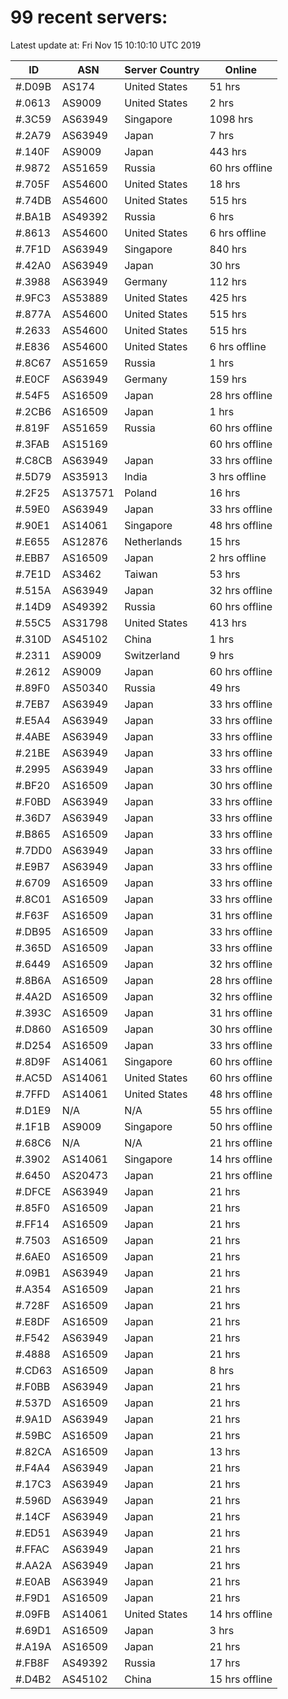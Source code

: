 # 99 recent servers:

Latest update at: Fri Nov 15 10:10:10 UTC 2019

| ID | ASN | Server Country | Online |
| -- | --- | -------------- | ------ |
| #.D09B | AS174 | United States | 51 hrs |
| #.0613 | AS9009 | United States | 2 hrs |
| #.3C59 | AS63949 | Singapore | 1098 hrs |
| #.2A79 | AS63949 | Japan | 7 hrs |
| #.140F | AS9009 | Japan | 443 hrs |
| #.9872 | AS51659 | Russia | 60 hrs offline |
| #.705F | AS54600 | United States | 18 hrs |
| #.74DB | AS54600 | United States | 515 hrs |
| #.BA1B | AS49392 | Russia | 6 hrs |
| #.8613 | AS54600 | United States | 6 hrs offline |
| #.7F1D | AS63949 | Singapore | 840 hrs |
| #.42A0 | AS63949 | Japan | 30 hrs |
| #.3988 | AS63949 | Germany | 112 hrs |
| #.9FC3 | AS53889 | United States | 425 hrs |
| #.877A | AS54600 | United States | 515 hrs |
| #.2633 | AS54600 | United States | 515 hrs |
| #.E836 | AS54600 | United States | 6 hrs offline |
| #.8C67 | AS51659 | Russia | 1 hrs |
| #.E0CF | AS63949 | Germany | 159 hrs |
| #.54F5 | AS16509 | Japan | 28 hrs offline |
| #.2CB6 | AS16509 | Japan | 1 hrs |
| #.819F | AS51659 | Russia | 60 hrs offline |
| #.3FAB | AS15169 |  | 60 hrs offline |
| #.C8CB | AS63949 | Japan | 33 hrs offline |
| #.5D79 | AS35913 | India | 3 hrs offline |
| #.2F25 | AS137571 | Poland | 16 hrs |
| #.59E0 | AS63949 | Japan | 33 hrs offline |
| #.90E1 | AS14061 | Singapore | 48 hrs offline |
| #.E655 | AS12876 | Netherlands | 15 hrs |
| #.EBB7 | AS16509 | Japan | 2 hrs offline |
| #.7E1D | AS3462 | Taiwan | 53 hrs |
| #.515A | AS63949 | Japan | 32 hrs offline |
| #.14D9 | AS49392 | Russia | 60 hrs offline |
| #.55C5 | AS31798 | United States | 413 hrs |
| #.310D | AS45102 | China | 1 hrs |
| #.2311 | AS9009 | Switzerland | 9 hrs |
| #.2612 | AS9009 | Japan | 60 hrs offline |
| #.89F0 | AS50340 | Russia | 49 hrs |
| #.7EB7 | AS63949 | Japan | 33 hrs offline |
| #.E5A4 | AS63949 | Japan | 33 hrs offline |
| #.4ABE | AS63949 | Japan | 33 hrs offline |
| #.21BE | AS63949 | Japan | 33 hrs offline |
| #.2995 | AS63949 | Japan | 33 hrs offline |
| #.BF20 | AS16509 | Japan | 30 hrs offline |
| #.F0BD | AS63949 | Japan | 33 hrs offline |
| #.36D7 | AS63949 | Japan | 33 hrs offline |
| #.B865 | AS16509 | Japan | 33 hrs offline |
| #.7DD0 | AS63949 | Japan | 33 hrs offline |
| #.E9B7 | AS63949 | Japan | 33 hrs offline |
| #.6709 | AS16509 | Japan | 33 hrs offline |
| #.8C01 | AS16509 | Japan | 33 hrs offline |
| #.F63F | AS16509 | Japan | 31 hrs offline |
| #.DB95 | AS16509 | Japan | 33 hrs offline |
| #.365D | AS16509 | Japan | 33 hrs offline |
| #.6449 | AS16509 | Japan | 32 hrs offline |
| #.8B6A | AS16509 | Japan | 28 hrs offline |
| #.4A2D | AS16509 | Japan | 32 hrs offline |
| #.393C | AS16509 | Japan | 31 hrs offline |
| #.D860 | AS16509 | Japan | 30 hrs offline |
| #.D254 | AS16509 | Japan | 33 hrs offline |
| #.8D9F | AS14061 | Singapore | 60 hrs offline |
| #.AC5D | AS14061 | United States | 60 hrs offline |
| #.7FFD | AS14061 | United States | 48 hrs offline |
| #.D1E9 | N/A | N/A | 55 hrs offline |
| #.1F1B | AS9009 | Singapore | 50 hrs offline |
| #.68C6 | N/A | N/A | 21 hrs offline |
| #.3902 | AS14061 | Singapore | 14 hrs offline |
| #.6450 | AS20473 | Japan | 21 hrs offline |
| #.DFCE | AS63949 | Japan | 21 hrs |
| #.85F0 | AS16509 | Japan | 21 hrs |
| #.FF14 | AS16509 | Japan | 21 hrs |
| #.7503 | AS16509 | Japan | 21 hrs |
| #.6AE0 | AS16509 | Japan | 21 hrs |
| #.09B1 | AS63949 | Japan | 21 hrs |
| #.A354 | AS16509 | Japan | 21 hrs |
| #.728F | AS16509 | Japan | 21 hrs |
| #.E8DF | AS16509 | Japan | 21 hrs |
| #.F542 | AS63949 | Japan | 21 hrs |
| #.4888 | AS16509 | Japan | 21 hrs |
| #.CD63 | AS16509 | Japan | 8 hrs |
| #.F0BB | AS63949 | Japan | 21 hrs |
| #.537D | AS16509 | Japan | 21 hrs |
| #.9A1D | AS63949 | Japan | 21 hrs |
| #.59BC | AS16509 | Japan | 21 hrs |
| #.82CA | AS16509 | Japan | 13 hrs |
| #.F4A4 | AS63949 | Japan | 21 hrs |
| #.17C3 | AS63949 | Japan | 21 hrs |
| #.596D | AS63949 | Japan | 21 hrs |
| #.14CF | AS63949 | Japan | 21 hrs |
| #.ED51 | AS63949 | Japan | 21 hrs |
| #.FFAC | AS63949 | Japan | 21 hrs |
| #.AA2A | AS63949 | Japan | 21 hrs |
| #.E0AB | AS63949 | Japan | 21 hrs |
| #.F9D1 | AS16509 | Japan | 21 hrs |
| #.09FB | AS14061 | United States | 14 hrs offline |
| #.69D1 | AS16509 | Japan | 3 hrs |
| #.A19A | AS16509 | Japan | 21 hrs |
| #.FB8F | AS49392 | Russia | 17 hrs |
| #.D4B2 | AS45102 | China | 15 hrs offline |

